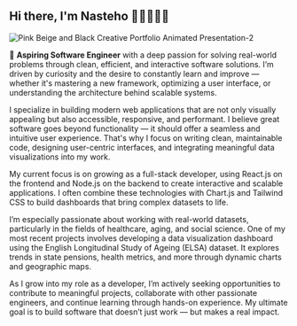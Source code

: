 ## Hi there, I'm Nasteho 👩🏽‍💻👋🏽
![Pink Beige and Black Creative Portfolio Animated Presentation-2](https://github.com/user-attachments/assets/ea62e22e-ea52-4ac5-99c3-3409d15d9482)

🚀 **Aspiring Software Engineer** with a deep passion for solving real-world problems through clean, efficient, and interactive software solutions. I’m driven by curiosity and the desire to constantly learn and improve — whether it's mastering a new framework, optimizing a user interface, or understanding the architecture behind scalable systems.

I specialize in building modern web applications that are not only visually appealing but also accessible, responsive, and performant. I believe great software goes beyond functionality — it should offer a seamless and intuitive user experience. That's why I focus on writing clean, maintainable code, designing user-centric interfaces, and integrating meaningful data visualizations into my work.

My current focus is on growing as a full-stack developer, using React.js on the frontend and Node.js on the backend to create interactive and scalable applications. I often combine these technologies with Chart.js and Tailwind CSS to build dashboards that bring complex datasets to life.

I’m especially passionate about working with real-world datasets, particularly in the fields of healthcare, aging, and social science. One of my most recent projects involves developing a data visualization dashboard using the English Longitudinal Study of Ageing (ELSA) dataset. It explores trends in state pensions, health metrics, and more through dynamic charts and geographic maps.

As I grow into my role as a developer, I’m actively seeking opportunities to contribute to meaningful projects, collaborate with other passionate engineers, and continue learning through hands-on experience. My ultimate goal is to build software that doesn’t just work — but makes a real impact.
